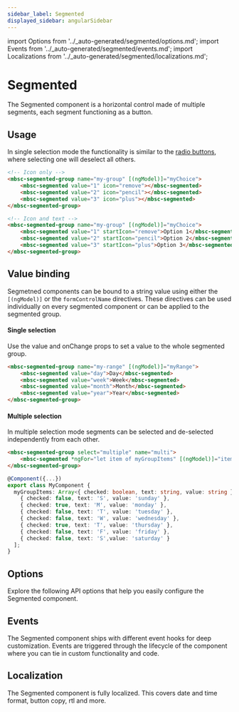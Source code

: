 ```yaml
---
sidebar_label: Segmented
displayed_sidebar: angularSidebar
---
```


import Options from '../\_auto-generated/segmented/options.md';
import Events from '../\_auto-generated/segmented/events.md';
import Localizations from '../\_auto-generated/segmented/localizations.md';

# Segmented

The Segmented component is a horizontal control made of multiple segments, each segment functioning as a button.

## Usage

In single selection mode the functionality is similar to the [radio buttons](./radio), where selecting one will deselect all others.

```html
<!-- Icon only -->
<mbsc-segmented-group name="my-group" [(ngModel)]="myChoice">
    <mbsc-segmented value="1" icon="remove"></mbsc-segmented>
    <mbsc-segmented value="2" icon="pencil"></mbsc-segmented>
    <mbsc-segmented value="3" icon="plus"></mbsc-segmented>
</mbsc-segmented-group>

<!-- Icon and text -->
<mbsc-segmented-group name="my-group" [(ngModel)]="myChoice">
    <mbsc-segmented value="1" startIcon="remove">Option 1</mbsc-segmented>
    <mbsc-segmented value="2" startIcon="pencil">Option 2</mbsc-segmented>
    <mbsc-segmented value="3" startIcon="plus">Option 3</mbsc-segmented>
</mbsc-segmented-group>
```

## Value binding

Segmetned components can be bound to a string value using either the `[(ngModel)]` or the `formControlName` directives. These directives can be used individually on every segmented component or can be applied to the segmented group.

#### Single selection

Use the value and onChange props to set a value to the whole segmented group.

```html
<mbsc-segmented-group name="my-range" [(ngModel)]="myRange">
    <mbsc-segmented value="day">Day</mbsc-segmented>
    <mbsc-segmented value="week">Week</mbsc-segmented>
    <mbsc-segmented value="month">Month</mbsc-segmented>
    <mbsc-segmented value="year">Year</mbsc-segmented>
</mbsc-segmented-group>
```

#### Multiple selection

In multiple selection mode segments can be selected and de-selected independently from each other.

```html
<mbsc-segmented-group select="multiple" name="multi">
    <mbsc-segmented *ngFor="let item of myGroupItems" [(ngModel)]="item.checked">{{item.text}}</mbsc-segmented>
</mbsc-segmented-group>
```

```ts
@Component({...})
export class MyComponent {
  myGroupItems: Array<{ checked: boolean, text: string, value: string }> = [
    { checked: false, text: 'S', value: 'sunday' },
    { checked: true, text: 'M', value: 'monday' },
    { checked: false, text: 'T', value: 'tuesday' },
    { checked: false, text: 'W', value: 'wednesday' },
    { checked: true, text: 'T', value: 'thursday' },
    { checked: false, text: 'F', value: 'friday' },
    { checked: false, text: 'S',value: 'saturday' }
  ];
}
```

<div className="option-list">

## Options
Explore the following API options that help you easily configure the Segmented component.

<Options />

## Events
The Segmented component ships with different event hooks for deep customization. Events are triggered through the lifecycle of the component where you can tie in custom functionality and code.

<Events />

## Localization
The Segmented component is fully localized. This covers date and time format, button copy, rtl and more.

<Localizations />

</div>
